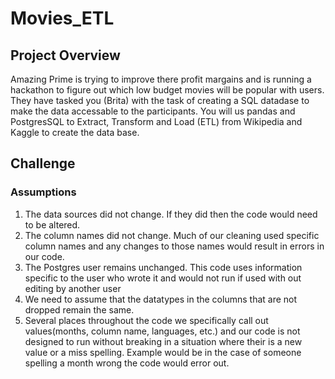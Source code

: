 # Movies_ETL
## Project Overview
Amazing Prime is trying to improve there profit margains and is running a hackathon to figure out which low budget movies will be popular with users.  They have tasked you (Brita) with the task of creating a SQL datadase to make the data accessable to the participants.  You will us pandas and PostgresSQL to Extract, Transform and Load (ETL) from Wikipedia and Kaggle to create the data base.
## Challenge
### Assumptions
1.  The data sources did not change.  If they did then the code would need to be altered.<br/>
2.  The column names did not change.  Much of our cleaning used specific column names and any changes to those names would result in errors in our code.<br/>
3.  The Postgres user remains unchanged.  This code uses information specific to the user who wrote it and would not run if used with out editing by another user<br/>
4.  We need to assume that the datatypes in the columns that are not dropped remain the same.<br/>
5.  Several places throughout the code we specifically call out values(months, column name, languages, etc.) and our code is not designed to run without breaking in a situation where their is a new value or a miss spelling.  Example would be in the case of someone spelling a month wrong the code would error out.
